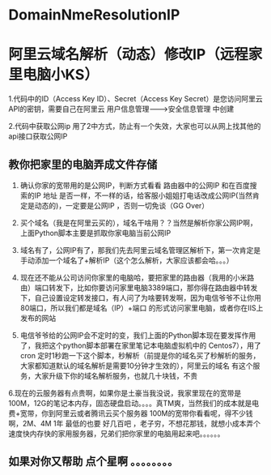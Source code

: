 # DomainNmeResolutionIP
# 阿里云域名解析（动态）修改IP（远程家里电脑小KS）

1.代码中的ID（Access Key ID）、Secret（Access Key Secret）是您访问阿里云API的密钥，需要自己在阿里云 用户信息管理--->安全信息管理 中创建

2.代码中获取公网ip 用了2中方式，防止有一个失效，大家也可以从网上找其他的api接口获取公网IP

## 教你把家里的电脑弄成文件存储
1. 确认你家的宽带用的是公网IP，判断方式看看 路由器中的公网IP 和在百度搜索的IP 地址 是否一样，不一样的话，给客服小姐姐打电话改成公网IP(当然肯定是动态的)，一定要是公网IP ，否则一切免谈（GG Over）

2. 买个域名（我是在阿里云买的），域名干啥用？？当然是解析你家公网IP啊，上面Python脚本主要是抓取你家电脑当前公网IP

3. 域名有了，公网IP有了，那我们先去阿里云域名管理区解析下，第一次肯定是手动添加一个域名了+解析IP（这个怎么解析，大家应该都会哈。。。）

4. 现在还不能从公司访问你家里的电脑哈，要把家里的路由器（我用的小米路由）端口转发下，比如你要访问家里电脑3389端口，那你得在路由器中转发下，自己设置设定转发接口，有人问了为啥要转发啊，因为电信爷爷不让你用80端口，所以我们都是域名（IP）+端口 的形式访问家里电脑，或者你在IIS上发布的网站

5. 电信爷爷给的公网IP会不定时的变，我们上面的Python脚本现在要发挥作用了，我把这个python脚本部署在家里笔记本电脑虚拟机中的 Centos7），用了cron 定时1秒跑一下这个脚本，秒解析（前提是你的域名买了秒解析的服务，大家都知道默认的域名解析是需要10分钟才生效的），阿里云的域名 有这个服务，大家升级下你的域名解析服务，也就几十块钱，不贵

6.现在的云服务器有点贵啊，如果你是土豪当我没说，我家里现在的宽带是100M，12G的笔记本内存，固态硬盘启动。。。。真TM爽，当然我们的成本就是电费+宽带，你到阿里云或者腾讯云买个服务器 100M的宽带你看看呢，得不少钱啊，2M、4M 1年 最低的也要 好几百吧 ，老子穷，不想花那钱，就想小成本弄个速度快内存快的家用服务器，兄弟们把你家里的电脑用起来吧。。。。。。




## 如果对你又帮助 点个星啊 。。。。。。。。
